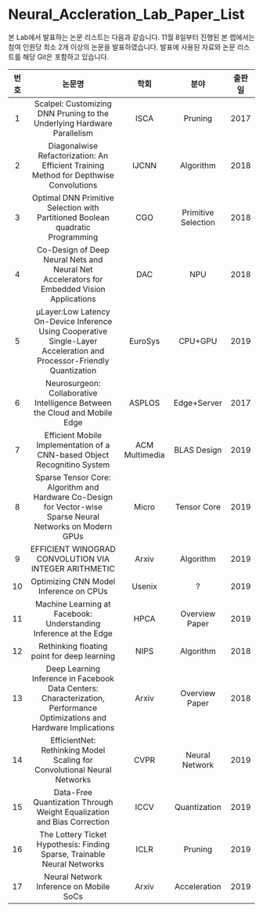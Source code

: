 # Neural_Accleration_Lab_Paper_List

본 Lab에서 발표하는 논문 리스트는 다음과 같습니다.
11월 8일부터 진행된 본 랩에서는 참여 인원당 최소 2개 이상의 논문을 발표하였습니다.
발표에 사용된 자료와 논문 리스트를 해당 Git은 포함하고 있습니다.

|  <center>번호</center> |  <center>논문명</center> | <center>학회</center> | <center>분야</center> | <center>출판일</center> |
|:--------:|:--------:|:--------:|:--------:|:--------:|
|<center>1</center> | <center>Scalpel: Customizing DNN Pruning to the Underlying Hardware Parallelism</center> | <center>ISCA</center> | <center>Pruning</center>|<center>2017</center>|
|<center>2</center> | <center>Diagonalwise Refactorization: An Efficient Training Method for Depthwise Convolutions</center> |IJCNN | Algorithm | 2018 |
|<center>3</center> | Optimal DNN Primitive Selection with Partitioned Boolean quadratic Programming |CGO | Primitive Selection | 2018 |
|<center>4</center> | Co-Design of Deep Neural Nets and Neural Net Accelerators for Embedded Vision Applications |DAC | NPU | 2018 |
|<center>5</center> | µLayer:Low Latency On-Device Inference Using Cooperative Single-Layer Acceleration and Processor-Friendly Quantization |EuroSys | CPU+GPU | 2019 |
|<center>6</center> | Neurosurgeon: Collaborative Intelligence Between the Cloud and Mobile Edge |ASPLOS | Edge+Server | 2017 |
|<center>7</center> | Efficient Mobile Implementation of a CNN-based Object Recognitino System |ACM Multimedia | BLAS Design| 2019 |
|<center>8</center> | Sparse Tensor Core: Algorithm and Hardware Co-Design for Vector-wise Sparse Neural Networks on Modern GPUs |Micro | Tensor Core | 2019 |
|<center>9</center> | EFFICIENT WINOGRAD CONVOLUTION VIA INTEGER ARITHMETIC |Arxiv | Algorithm | 2019 |
|<center>10</center> | Optimizing CNN Model Inference on CPUs |Usenix | ? | 2019 |
|<center>11</center> | Machine Learning at Facebook: Understanding Inference at the Edge |HPCA | Overview Paper | 2019 |
|<center>12</center> | Rethinking floating point for deep learning |NIPS | Algorithm | 2018 |
|<center>13</center> | Deep Learning Inference in Facebook Data Centers: Characterization, Performance Optimizations and Hardware Implications |Arxiv | Overview Paper | 2018 |
|<center>14</center> | EfficientNet: Rethinking Model Scaling for Convolutional Neural Networks |CVPR | Neural Network | 2019 |
|<center>15</center> | Data-Free Quantization Through Weight Equalization and Bias Correction |ICCV | Quantization | 2019 |
|<center>16</center> | The Lottery Ticket Hypothesis: Finding Sparse, Trainable Neural Networks|ICLR | Pruning | 2019 |
|<center>17</center> | Neural Network Inference on Mobile SoCs| Arxiv | Acceleration | 2019 |





